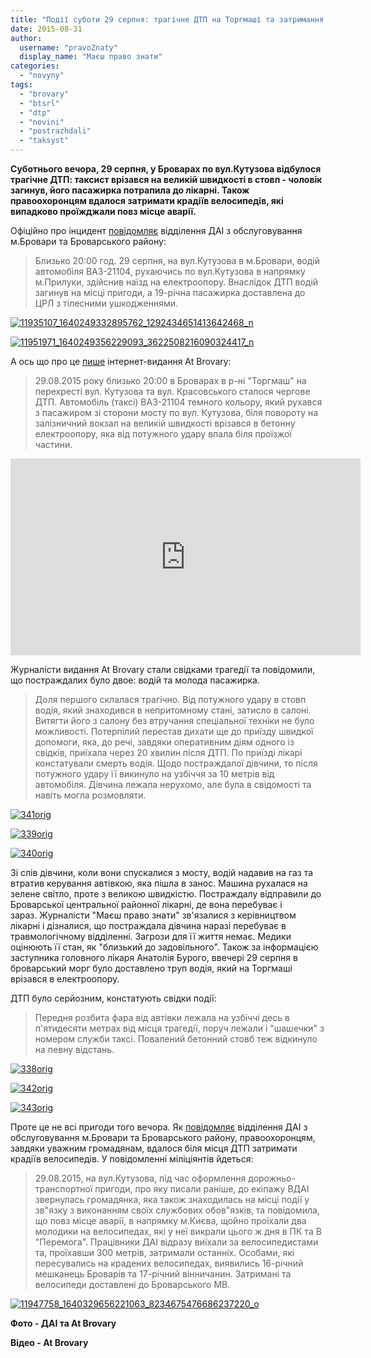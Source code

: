 ```yaml
---
title: "Події суботи 29 серпня: трагічне ДТП на Торгмаші та затримання викрадачів велосипедів - ФОТО, ВІДЕО"
date: 2015-08-31
author: 
  username: "pravoZnaty"
  display_name: "Маєш право знати"
categories: 
  - "novyny"
tags: 
  - "brovary"
  - "btsrl"
  - "dtp"
  - "novini"
  - "postrazhdali"
  - "taksyst"
---
```


**Суботнього вечора, 29 серпня, у Броварах по вул.Кутузова відбулося трагічне ДТП: таксист врізався на великій швидкості в стовп - чоловік загинув, його пасажирка потрапила до лікарні. Також правоохоронцям вдалося затримати крадіїв велосипедів, які випадково проїжджали повз місце аварії.**

Офіційно про інцидент [повідомляє](https://www.facebook.com/brovary.dai/posts/1640249389562423) відділення ДАІ з обслуговування м.Бровари та Броварського району:

> Близько 20:00 год. 29 серпня, на вул.Кутузова в м.Бровари, водій автомобіля ВАЗ-21104, рухаючись по вул.Кутузова в напрямку м.Прилуки, здійснив наїзд на електроопору. Внаслідок ДТП водій загинув на місці пригоди, а 19-річна пасажирка доставлена до ЦРЛ з тілесними ушкодженнями.

[![11935107_1640249332895762_1292434651413642468_n](https://mpz.brovary.org/wp-content/uploads/2015/08/11935107_1640249332895762_1292434651413642468_n.jpg)](https://mpz.brovary.org/wp-content/uploads/2015/08/11935107_1640249332895762_1292434651413642468_n.jpg)

[![11951971_1640249356229093_3622508216090324417_n](https://mpz.brovary.org/wp-content/uploads/2015/08/11951971_1640249356229093_3622508216090324417_n.jpg)](https://mpz.brovary.org/wp-content/uploads/2015/08/11951971_1640249356229093_3622508216090324417_n.jpg)

А ось що про це [пише](http://atbrovary.org/article/188) інтернет-видання At Brovary:

> 29.08.2015 року близько 20:00 в Броварах в р-ні "Торгмаш" на перехресті вул. Кутузова та вул. Красовського сталося чергове ДТП. Автомобіль (таксі) ВАЗ-21104 темного кольору, який рухався з пасажиром зі сторони мосту по вул. Кутузова, біля повороту на залізничний вокзал на великій швидкості врізався в бетонну електроопору, яка від потужного удару впала біля проїзжої частини.

<iframe src="https://www.youtube.com/embed/9ELto54idwo" width="560" height="315" frameborder="0" allowfullscreen="allowfullscreen"></iframe>

Журналісти видання At Brovary стали свідками трагедії та повідомили, що постраждалих було двое: водій та молода пасажирка.

> Доля першого склалася трагічно. Від потужного удару в стовп водія, який знаходився в непритомному стані, затисло в салоні. Витягти його з салону без втручання спеціальної техніки не було можливості. Потерпілий перестав дихати ще до приїзду швидкої допомоги, яка, до речі, завдяки оперативним діям одного із свідків, приїхала через 20 хвилин після ДТП. По приїзді лікарі констатували смерть водія. Щодо постраждалої дівчини, то після потужного удару її викинуло на узбіччя за 10 метрів від автомобіля. Дівчина лежала нерухомо, але була в свідомості та навіть могла розмовляти.

[![341orig](https://mpz.brovary.org/wp-content/uploads/2015/08/341orig.jpg)](https://mpz.brovary.org/wp-content/uploads/2015/08/341orig.jpg)

[![339orig](https://mpz.brovary.org/wp-content/uploads/2015/08/339orig.jpg)](https://mpz.brovary.org/wp-content/uploads/2015/08/339orig.jpg)

[![340orig](https://mpz.brovary.org/wp-content/uploads/2015/08/340orig.jpg)](https://mpz.brovary.org/wp-content/uploads/2015/08/340orig.jpg)

Зі слів дівчини, коли вони спускалися з мосту, водій надавив на газ та втратив керування автівкою, яка пішла в занос. Машина рухалася на зелене світло, проте з великою швидкістю. Постраждалу відправили до Броварської центральної районної лікарні, де вона перебуває і зараз. Журналісти "Маєш право знати" зв'язалися з керівництвом лікарні і дізналися, що постраждала дівчина наразі перебуває в травмологічному відділенні. Загрози для її життя немає. Медики оцінюють її стан, як "близький до задовільного". Також за інформацією заступника головного лікаря Анатолія Бурого, ввечері 29 серпня в броварський морг було доставлено труп водія, який на Торгмаші врізався в електроопору.

ДТП було серйозним, констатують свідки події:

> Передня розбита фара від автівки лежала на узбіччі десь в п'ятидесяти метрах від місця трагедії, поруч лежали і "шашечки" з номером служби таксі. Повалений бетонний стовб теж відкинуло на певну відстань.

[![338orig](https://mpz.brovary.org/wp-content/uploads/2015/08/338orig.jpg)](https://mpz.brovary.org/wp-content/uploads/2015/08/338orig.jpg)

[![342orig](https://mpz.brovary.org/wp-content/uploads/2015/08/342orig.jpg)](https://mpz.brovary.org/wp-content/uploads/2015/08/342orig.jpg)

[![343orig](https://mpz.brovary.org/wp-content/uploads/2015/08/343orig.jpg)](https://mpz.brovary.org/wp-content/uploads/2015/08/343orig.jpg)

Проте це не всі пригоди того вечора. Як [повідомляє](https://www.facebook.com/brovary.dai/photos/a.1620957081491654.1073741828.1620953004825395/1640329656221063/?type=1) відділення ДАІ з обслуговування м.Бровари та Броварського району, правоохоронцям, завдяки уважним громадянам, вдалося біля місця ДТП затримати крадіїв велосипедів. У повідомленні міліціянтів йдеться:

> 29.08.2015, на вул.Кутузова, під час оформлення дорожньо-транспортної пригоди, про яку писали раніше, до екіпажу ВДАІ звернулась громадянка, яка також знаходилась на місці події у зв"язку з виконанням своїх службових обов"язків, та повідомила, що повз місце аварії, в напрямку м.Києва, щойно проїхали два молодики на велосипедах, які у неї викрали цього ж дня в ПК та В "Перемога". Працівники ДАІ відразу виїхали за велосипедистами та, проїхавши 300 метрів, затримали останніх. Особами, які пересувались на крадених велосипедах, виявились 16-річний мешканець Броварів та 17-річний вінничанин. Затримані та велосипеди доставлені до Броварського МВ.

[![11947758_1640329656221063_8234675476686237220_o](https://mpz.brovary.org/wp-content/uploads/2015/08/11947758_1640329656221063_8234675476686237220_o.jpg)](https://mpz.brovary.org/wp-content/uploads/2015/08/11947758_1640329656221063_8234675476686237220_o.jpg)

**Фото - ДАІ та At Brovary**

**Відео - At Brovary**

